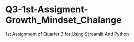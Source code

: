 # Q3-1st-Assigment-Growth_Mindset_Chalange
1st Assignment of Quarter 3 for Using Streamlit And Python
